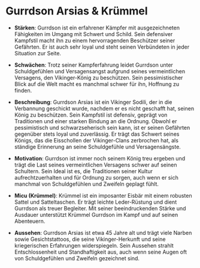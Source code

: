 # Gurrdson Arsias & Krümmel

* **Stärken**: Gurrdson ist ein erfahrener Kämpfer mit ausgezeichneten Fähigkeiten im Umgang mit Schwert und Schild. Sein defensiver Kampfstil macht ihn zu einem hervorragenden Beschützer seiner Gefährten. Er ist auch sehr loyal und steht seinen Verbündeten in jeder Situation zur Seite.

* **Schwächen**: Trotz seiner Kampferfahrung leidet Gurrdson unter Schuldgefühlen und Versagensangst aufgrund seines vermeintlichen Versagens, den Vikinger-König zu beschützen. Sein pessimistischer Blick auf die Welt macht es manchmal schwer für ihn, Hoffnung zu finden.

* **Beschreibung**: Gurrdson Arsias ist ein Vikinger Sodili, der in die Verbannung geschickt wurde, nachdem er es nicht geschafft hat, seinen König zu beschützen. Sein Kampfstil ist defensiv, geprägt von Traditionen und einer starken Bindung an die Ordnung. Obwohl er pessimistisch und schwarzseherisch sein kann, ist er seinen Gefährten gegenüber stets loyal und zuverlässig. Er trägt das Schwert seines Königs, das die Eisschollen der Vikinger-Clans zerbrochen hat, als ständige Erinnerung an seine Schuldgefühle und Versagensängste.

* **Motivation**: Gurrdson ist immer noch seinem König treu ergeben und trägt die Last seines vermeintlichen Versagens schwer auf seinen Schultern. Sein Ideal ist es, die Traditionen seiner Kultur aufrechtzuerhalten und für Ordnung zu sorgen, auch wenn er sich manchmal von Schuldgefühlen und Zweifeln geplagt fühlt.

* **Micu (Krümmel)**: Krümmel ist ein imposanter Eisbär mit einem robusten Sattel und Satteltaschen. Er trägt leichte Leder-Rüstung und dient Gurrdson als treuer Begleiter. Mit seiner beeindruckenden Stärke und Ausdauer unterstützt Krümmel Gurrdson im Kampf und auf seinen Abenteuern.

* **Aussehen**: Gurrdson Arsias ist etwa 45 Jahre alt und trägt viele Narben sowie Gesichtstattoos, die seine Vikinger-Herkunft und seine kriegerischen Erfahrungen widerspiegeln. Sein Aussehen strahlt Entschlossenheit und Standhaftigkeit aus, auch wenn seine Augen oft von Schuldgefühlen und Zweifeln gezeichnet sind.